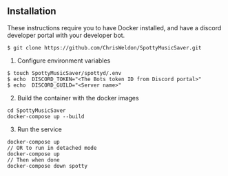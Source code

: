 ## Installation

These instructions require you to have Docker installed, and have a discord developer portal with your developer bot.

```
$ git clone https://github.com/ChrisWeldon/SpottyMusicSaver.git

```

1. Configure environment variables

```
$ touch SpottyMusicSaver/spottyd/.env
$ echo  DISCORD_TOKEN="<The Bots token ID from Discord portal>"
$ echo  DISCORD_GUILD="<Server name>"

```

2. Build the container with the docker images

```
cd SpottyMusicSaver
docker-compose up --build
```

3. Run the service

```
docker-compose up
// OR to run in detached mode
docker-compose up
// Then when done
docker-compose down spotty
```
